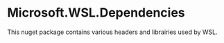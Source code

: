 # Microsoft.WSL.Dependencies

This nuget package contains various headers and librairies used by WSL. 